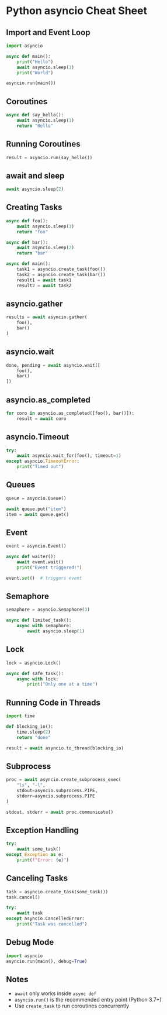 # Python asyncio Cheat Sheet

## Import and Event Loop

```python
import asyncio

async def main():
    print("Hello")
    await asyncio.sleep(1)
    print("World")

asyncio.run(main())
```

## Coroutines

```python
async def say_hello():
    await asyncio.sleep(1)
    return "Hello"
```

## Running Coroutines

```python
result = asyncio.run(say_hello())
```

## await and sleep

```python
await asyncio.sleep(2)
```

## Creating Tasks

```python
async def foo():
    await asyncio.sleep(1)
    return "foo"

async def bar():
    await asyncio.sleep(2)
    return "bar"

async def main():
    task1 = asyncio.create_task(foo())
    task2 = asyncio.create_task(bar())
    result1 = await task1
    result2 = await task2
```

## asyncio.gather

```python
results = await asyncio.gather(
    foo(),
    bar()
)
```

## asyncio.wait

```python
done, pending = await asyncio.wait([
    foo(),
    bar()
])
```

## asyncio.as_completed

```python
for coro in asyncio.as_completed([foo(), bar()]):
    result = await coro
```

## asyncio.Timeout

```python
try:
    await asyncio.wait_for(foo(), timeout=1)
except asyncio.TimeoutError:
    print("Timed out")
```

## Queues

```python
queue = asyncio.Queue()

await queue.put("item")
item = await queue.get()
```

## Event

```python
event = asyncio.Event()

async def waiter():
    await event.wait()
    print("Event triggered!")

event.set()  # triggers event
```

## Semaphore

```python
semaphore = asyncio.Semaphore(3)

async def limited_task():
    async with semaphore:
        await asyncio.sleep(1)
```

## Lock

```python
lock = asyncio.Lock()

async def safe_task():
    async with lock:
        print("Only one at a time")
```

## Running Code in Threads

```python
import time

def blocking_io():
    time.sleep(2)
    return "done"

result = await asyncio.to_thread(blocking_io)
```

## Subprocess

```python
proc = await asyncio.create_subprocess_exec(
    "ls", "-l",
    stdout=asyncio.subprocess.PIPE,
    stderr=asyncio.subprocess.PIPE
)

stdout, stderr = await proc.communicate()
```

## Exception Handling

```python
try:
    await some_task()
except Exception as e:
    print(f"Error: {e}")
```

## Canceling Tasks

```python
task = asyncio.create_task(some_task())
task.cancel()

try:
    await task
except asyncio.CancelledError:
    print("Task was cancelled")
```

## Debug Mode

```python
import asyncio
asyncio.run(main(), debug=True)
```

## Notes

- `await` only works inside `async def`
- `asyncio.run()` is the recommended entry point (Python 3.7+)
- Use `create_task` to run coroutines concurrently

